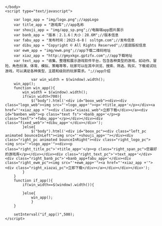 ﻿<!DOCTYPE html>
<html lang="en">
	<head>
		<meta charset="UTF-8">
		<meta name="viewport" content="width=device-width,initial-scale=1.0,maximum-scale=1.0,minimum-scale=1.0,user-scalable=no">
		<title>游戏库 | APP下载</title>
		<meta name="description" content="收集、整理和展示游戏软件平台，包含各种类型的游戏，如动作、冒险、角色扮演、体育、模拟、策略等等，玩家可以在其中浏览、搜索、筛选、购买、下载或试玩游戏，可以满足各种类型、主题和级别的玩家需求.">
		<meta name="keywords" content="您最好的游戏库,破解游戏,GM游戏,内购游戏">
		<script src="js/jquery.min.js" type="text/javascript" charset="utf-8"></script>
		<link rel="stylesheet" type="text/css" href="css/index.css" />
		<link rel="stylesheet" type="text/css" href="css/animate.compat.css" />
		<style type="text/css">
		</style>
	</head>
	<body>
		

	</body>
	<script type="text/javascript">
	
		var logo_app = "img/logo.png";//appLogo
		var title_app = "游戏库";//app名称
		var shouji_app = "img/app_sp.png";//电脑端app图片展示
		var banb_app = "版本：2.1.6丨大小：28.6M";//版本信息
		var fabu_app = "发布时间：2023-6-8丨 ssltgm.com";//发布信息
		var dibu_app = "Copyright © All Rights Reserved";//底部版权信息
		var ewm_app = "img/ewm.png";//app下载二维码地址
		var xiaz_app = "http://gmyxkgx.gptzfx.com";//app下载地址
		var text_app = "收集、整理和展示游戏软件平台，包含各种类型的游戏，如动作、冒险、角色扮演、体育、模拟、策略等等，玩家可以在其中浏览、搜索、筛选、购买、下载或试玩游戏，可以满足各种类型、主题和级别的玩家需求。";//app介绍

				var win_width = $(window).width();
		win_app();
		function win_app(){
			win_width = $(window).width();
			if(win_width<700){
				$("body").html('<div id="boox_web"><div><div class="logo_web"><img src="'+logo_app+'"><p>'+title_app+'</p></div><a href="'+xiaz_app +'"><div class="xiazai_web">立即下载</div></a><div id="banben_web"><p class="text fs">'+banb_app+'</p><p class="text">'+fabu_app+'</p></div></div><div class="fixed_web">'+dibu_app+'</div></div>');
			}else{
				$("body").html('<div id="boox_pc"><div class="left_pc animated bounceInLeft"><img src="'+shouji_app+'"></div><div class="right_pc animated bounceInRight"><div class="right_logo_pc"><img src="'+logo_app+'"><div><p class="right_title_pc">'+title_app+'</p><p class="right_span_pc">您最好的游戏库</p></div></div><div class="right_text_pc">'+text_app+'</div><div class="right_banb_pc">'+banb_app+fabu_app+'</div><div class="right_ewm_pc"><img src="'+ewm_app+'"><a href="'+xiaz_app +'"><div class="right_xiazai_pc">立即下载</div></a></div></div></div>');
			}
		}
		function if_app(){
			if(win_width==$(window).width()){
				
			}else{
				win_app();
				}
		}
		
		setInterval("if_app()",500);
	</script>
	
</html>
